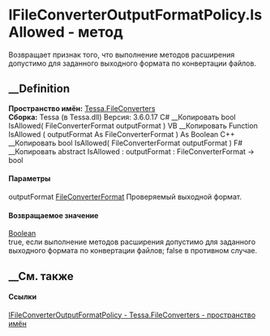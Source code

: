 # IFileConverterOutputFormatPolicy.IsAllowed - метод
Возвращает признак того, что выполнение методов расширения допустимо для
заданного выходного формата по конвертации файлов.
##  __Definition
 **Пространство имён:** [Tessa.FileConverters](N_Tessa_FileConverters.htm)  
 **Сборка:** Tessa (в Tessa.dll) Версия: 3.6.0.17
C# __Копировать
     bool IsAllowed(
    	FileConverterFormat outputFormat
    )
VB __Копировать
     Function IsAllowed ( 
    	outputFormat As FileConverterFormat
    ) As Boolean
C++ __Копировать
     bool IsAllowed(
    	FileConverterFormat outputFormat
    )
F# __Копировать
     abstract IsAllowed : 
            outputFormat : FileConverterFormat -> bool 
#### Параметры
outputFormat
[FileConverterFormat](T_Tessa_FileConverters_FileConverterFormat.htm)
    Проверяемый выходной формат.
#### Возвращаемое значение
[Boolean](https://learn.microsoft.com/dotnet/api/system.boolean)  
true, если выполнение методов расширения допустимо для заданного выходного
формата по конвертации файлов; false в противном случае.
## __См. также
#### Ссылки
[IFileConverterOutputFormatPolicy -
](T_Tessa_FileConverters_IFileConverterOutputFormatPolicy.htm)
[Tessa.FileConverters - пространство имён](N_Tessa_FileConverters.htm)

